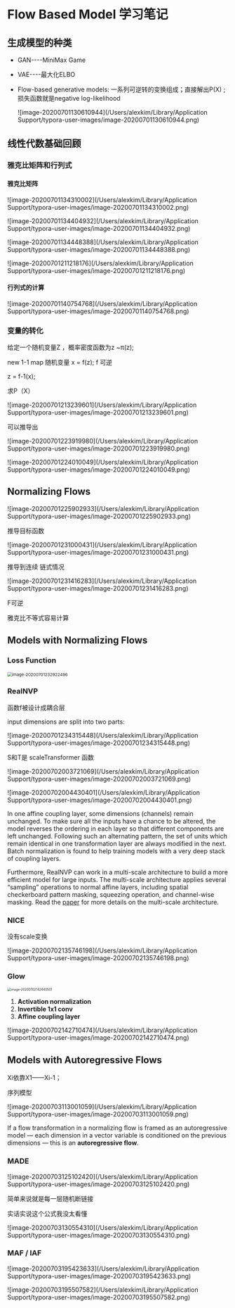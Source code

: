 

# Flow Based Model 学习笔记

## 生成模型的种类

- GAN----MiniMax Game

- VAE----最大化ELBO

- Flow-based generative models: 一系列可逆转的变换组成；直接解出P(X) ;损失函数就是negative log-likelihood

  ![image-20200701130610944](/Users/alexkim/Library/Application Support/typora-user-images/image-20200701130610944.png)

## 线性代数基础回顾

### 雅克比矩阵和行列式

#### 雅克比矩阵

![image-20200701134310002](/Users/alexkim/Library/Application Support/typora-user-images/image-20200701134310002.png)

![image-20200701134404932](/Users/alexkim/Library/Application Support/typora-user-images/image-20200701134404932.png)

![image-20200701134448388](/Users/alexkim/Library/Application Support/typora-user-images/image-20200701134448388.png)

![image-20200701211218176](/Users/alexkim/Library/Application Support/typora-user-images/image-20200701211218176.png)

#### 行列式的计算

![image-20200701140754768](/Users/alexkim/Library/Application Support/typora-user-images/image-20200701140754768.png)

### 变量的转化

给定一个随机变量Z ，概率密度函数为z ~π(z);

new 1-1 map 随机变量 x = f(z); f 可逆

z = f-1(x);

求P（X）

![image-20200701213239601](/Users/alexkim/Library/Application Support/typora-user-images/image-20200701213239601.png)

可以推导出

![image-20200701223919980](/Users/alexkim/Library/Application Support/typora-user-images/image-20200701223919980.png)

![image-20200701224010049](/Users/alexkim/Library/Application Support/typora-user-images/image-20200701224010049.png)

## Normalizing Flows

![image-20200701225902933](/Users/alexkim/Library/Application Support/typora-user-images/image-20200701225902933.png)

推导目标函数

![image-20200701231000431](/Users/alexkim/Library/Application Support/typora-user-images/image-20200701231000431.png)

推导到连续 链式情况

![image-20200701231416283](/Users/alexkim/Library/Application Support/typora-user-images/image-20200701231416283.png)

F可逆

雅克比不等式容易计算

## Models with Normalizing Flows

### Loss Function 

<img src="/Users/alexkim/Library/Application Support/typora-user-images/image-20200701232922496.png" alt="image-20200701232922496" style="zoom:67%;" />

### RealNVP

函数f被设计成耦合层

 input dimensions are split into two parts:





![image-20200701234315448](/Users/alexkim/Library/Application Support/typora-user-images/image-20200701234315448.png)

S和T是 scaleTransformer 函数

![image-20200702003721069](/Users/alexkim/Library/Application Support/typora-user-images/image-20200702003721069.png)

![image-20200702004430401](/Users/alexkim/Library/Application Support/typora-user-images/image-20200702004430401.png)

In one affine coupling layer, some dimensions (channels) remain unchanged. To make sure all the inputs have a chance to be altered, the model reverses the ordering in each layer so that different components are left unchanged. Following such an alternating pattern, the set of units which remain identical in one transformation layer are always modified in the next. Batch normalization is found to help training models with a very deep stack of coupling layers.

Furthermore, RealNVP can work in a multi-scale architecture to build a more efficient model for large inputs. The multi-scale architecture applies several “sampling” operations to normal affine layers, including spatial checkerboard pattern masking, squeezing operation, and channel-wise masking. Read the [paper](https://arxiv.org/abs/1605.08803) for more details on the multi-scale architecture.

### NICE

没有scale变换

![image-20200702135746198](/Users/alexkim/Library/Application Support/typora-user-images/image-20200702135746198.png)

### Glow

<img src="/Users/alexkim/Library/Application Support/typora-user-images/image-20200702142440501.png" alt="image-20200702142440501" style="zoom:50%;" />

1. **Activation normalization** 
2. **Invertible 1x1 conv**
3. **Affine coupling layer**

![image-20200702142710474](/Users/alexkim/Library/Application Support/typora-user-images/image-20200702142710474.png)

## Models with Autoregressive Flows

Xi依靠X1——Xi-1；

序列模型

![image-20200703113001059](/Users/alexkim/Library/Application Support/typora-user-images/image-20200703113001059.png)

If a flow transformation in a normalizing flow is framed as an autoregressive model — each dimension in a vector variable is conditioned on the previous dimensions — this is an **autoregressive flow**.

### MADE

![image-20200703125102420](/Users/alexkim/Library/Application Support/typora-user-images/image-20200703125102420.png)

简单来说就是每一层随机断链接

实话实说这个公式我没太看懂

![image-20200703130554310](/Users/alexkim/Library/Application Support/typora-user-images/image-20200703130554310.png)

### MAF / IAF

![image-20200703195423633](/Users/alexkim/Library/Application Support/typora-user-images/image-20200703195423633.png)

![image-20200703195507582](/Users/alexkim/Library/Application Support/typora-user-images/image-20200703195507582.png)

